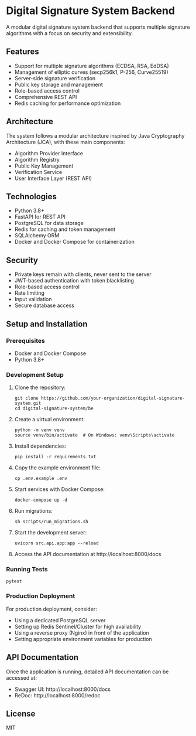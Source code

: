 # Digital Signature System Backend

A modular digital signature system backend that supports multiple signature algorithms with a focus on security and extensibility.

## Features

- Support for multiple signature algorithms (ECDSA, RSA, EdDSA)
- Management of elliptic curves (secp256k1, P-256, Curve25519)
- Server-side signature verification
- Public key storage and management
- Role-based access control
- Comprehensive REST API
- Redis caching for performance optimization

## Architecture

The system follows a modular architecture inspired by Java Cryptography Architecture (JCA), with these main components:

- Algorithm Provider Interface
- Algorithm Registry
- Public Key Management
- Verification Service
- User Interface Layer (REST API)

## Technologies

- Python 3.8+
- FastAPI for REST API
- PostgreSQL for data storage
- Redis for caching and token management
- SQLAlchemy ORM
- Docker and Docker Compose for containerization

## Security

- Private keys remain with clients, never sent to the server
- JWT-based authentication with token blacklisting
- Role-based access control
- Rate limiting
- Input validation
- Secure database access

## Setup and Installation

### Prerequisites

- Docker and Docker Compose
- Python 3.8+

### Development Setup

1. Clone the repository:
   ```
   git clone https://github.com/your-organization/digital-signature-system.git
   cd digital-signature-system/be
   ```

2. Create a virtual environment:
   ```
   python -m venv venv
   source venv/bin/activate  # On Windows: venv\Scripts\activate
   ```

3. Install dependencies:
   ```
   pip install -r requirements.txt
   ```

4. Copy the example environment file:
   ```
   cp .env.example .env
   ```

5. Start services with Docker Compose:
   ```
   docker-compose up -d
   ```

6. Run migrations:
   ```
   sh scripts/run_migrations.sh
   ```

7. Start the development server:
   ```
   uvicorn src.api.app:app --reload
   ```

8. Access the API documentation at http://localhost:8000/docs

### Running Tests

```
pytest
```

### Production Deployment

For production deployment, consider:
- Using a dedicated PostgreSQL server
- Setting up Redis Sentinel/Cluster for high availability
- Using a reverse proxy (Nginx) in front of the application
- Setting appropriate environment variables for production

## API Documentation

Once the application is running, detailed API documentation can be accessed at:
- Swagger UI: http://localhost:8000/docs
- ReDoc: http://localhost:8000/redoc

## License

MIT 